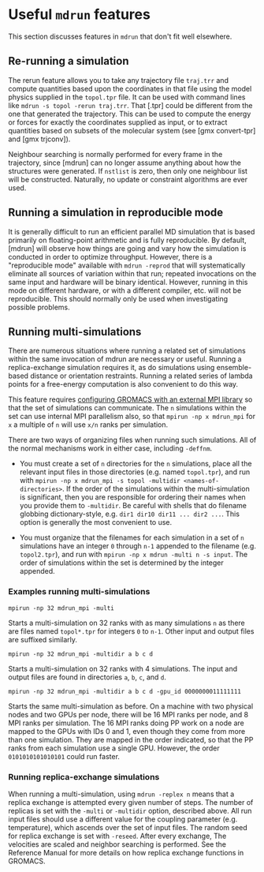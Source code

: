 # Useful `mdrun` features #

This section discusses features in `mdrun` that don't fit well
elsewhere.

## Re-running a simulation

The rerun feature allows you to take any trajectory file `traj.trr`
and compute quantities based upon the coordinates in that file using
the model physics supplied in the `topol.tpr` file. It can be used
with command lines like `mdrun -s topol -rerun traj.trr`. That [.tpr]
could be different from the one that generated the trajectory. This
can be used to compute the energy or forces for exactly the
coordinates supplied as input, or to extract quantities based on
subsets of the molecular system (see [gmx convert-tpr] and [gmx
trjconv]).

Neighbour searching is normally performed for every frame in the
trajectory, since [mdrun] can no longer assume anything about how the
structures were generated. If `nstlist` is zero, then only one
neighbour list will be constructed. Naturally, no update or constraint
algorithms are ever used.

## Running a simulation in reproducible mode

It is generally difficult to run an efficient parallel MD simulation
that is based primarily on floating-point arithmetic and is fully
reproducible. By default, [mdrun] will observe how things are going
and vary how the simulation is conducted in order to optimize
throughput. However, there is a "reproducible mode" available with
`mdrun -reprod` that will systematically eliminate all sources of
variation within that run; repeated invocations on the same input and
hardware will be binary identical. However, running in this mode on
different hardware, or with a different compiler, etc. will not be
reproducible. This should normally only be used when investigating
possible problems.

## Running multi-simulations

There are numerous situations where running a related set of
simulations within the same invocation of mdrun are necessary or
useful. Running a replica-exchange simulation requires it, as do
simulations using ensemble-based distance or orientation restraints.
Running a related series of lambda points for a free-energy
computation is also convenient to do this way.

This feature requires [configuring GROMACS with an external MPI
library](install-guide.html#mpi-support) so that the set of
simulations can communicate. The `n` simulations within the set can
use internal MPI parallelism also, so that `mpirun -np x mdrun_mpi`
for `x` a multiple of `n` will use `x/n` ranks per simulation.

There are two ways of organizing files when running such
simulations. All of the normal mechanisms work in either case,
including `-deffnm`.

* You must create a set of `n` directories for the `n` simulations,
  place all the relevant input files in those directories (e.g. named
  `topol.tpr`), and run with `mpirun -np x mdrun_mpi -s topol
  -multidir <names-of-directories>`. If the order of the simulations
  within the multi-simulation is significant, then you are responsible
  for ordering their names when you provide them to `-multidir`. Be
  careful with shells that do filename globbing dictionary-style, e.g.
  `dir1 dir10 dir11 ... dir2 ...`. This option is generally the
  most convenient to use.

* You must organize that the filenames for each simulation in a set of
  `n` simulations have an integer `0` through `n-1` appended to
  the filename (e.g. `topol2.tpr`), and run with `mpirun -np x mdrun
  -multi n -s input`. The order of simulations within the set is
  determined by the integer appended.

### Examples running multi-simulations

    mpirun -np 32 mdrun_mpi -multi

Starts a multi-simulation on 32 ranks with as many simulations `n` as
there are files named `topol*.tpr` for integers `0` to `n-1`. Other
input and output files are suffixed similarly.

    mpirun -np 32 mdrun_mpi -multidir a b c d

Starts a multi-simulation on 32 ranks with 4 simulations. The input
and output files are found in directories `a`, `b`, `c`, and `d`.

    mpirun -np 32 mdrun_mpi -multidir a b c d -gpu_id 0000000011111111

Starts the same multi-simulation as before. On a machine with two
physical nodes and two GPUs per node, there will be 16 MPI ranks per
node, and 8 MPI ranks per simulation. The 16 MPI ranks doing PP work
on a node are mapped to the GPUs with IDs 0 and 1, even though they
come from more than one simulation. They are mapped in the order
indicated, so that the PP ranks from each simulation use a single
GPU. However, the order `0101010101010101` could run faster.

### Running replica-exchange simulations

When running a multi-simulation, using `mdrun -replex n` means that a
replica exchange is attempted every given number of steps. The number
of replicas is set with the `-multi` or `-multidir` option, described
above.  All run input files should use a different value for the
coupling parameter (e.g. temperature), which ascends over the set of
input files. The random seed for replica exchange is set with
`-reseed`. After every exchange, The velocities are scaled and
neighbor searching is performed. See the Reference Manual for more
details on how replica exchange functions in GROMACS.
